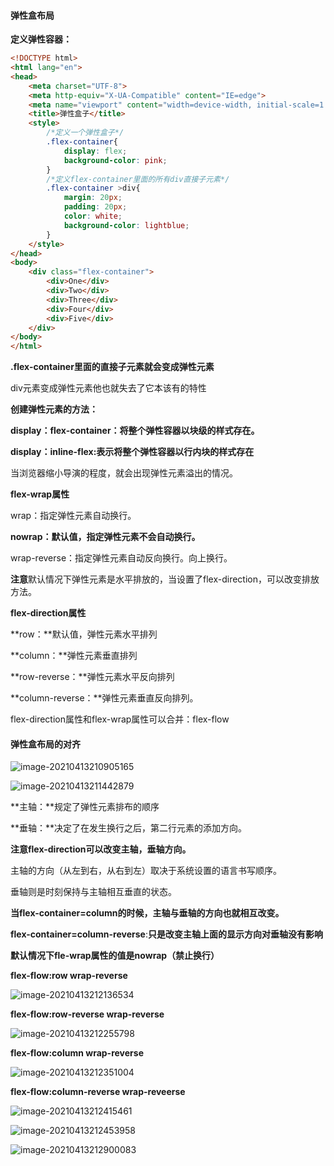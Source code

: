 #### **弹性盒布局**

**定义弹性容器：**

```html
<!DOCTYPE html>
<html lang="en">
<head>
    <meta charset="UTF-8">
    <meta http-equiv="X-UA-Compatible" content="IE=edge">
    <meta name="viewport" content="width=device-width, initial-scale=1.0">
    <title>弹性盒子</title>
    <style>
        /*定义一个弹性盒子*/
        .flex-container{
            display: flex;
            background-color: pink;
        }
        /*定义flex-container里面的所有div直接子元素*/
        .flex-container >div{
            margin: 20px;
            padding: 20px;
            color: white;
            background-color: lightblue;
        }
    </style>
</head>
<body>
    <div class="flex-container">
        <div>One</div>
        <div>Two</div>
        <div>Three</div>
        <div>Four</div>
        <div>Five</div>
    </div>
</body>
</html>
```

**.flex-container里面的直接子元素就会变成弹性元素**

div元素变成弹性元素他也就失去了它本该有的特性

**创建弹性元素的方法：**

**display：flex-container：将整个弹性容器以块级的样式存在。**

**display：inline-flex:表示将整个弹性容器以行内块的样式存在**

当浏览器缩小导演的程度，就会出现弹性元素溢出的情况。

**flex-wrap属性**

wrap：指定弹性元素自动换行。

**nowrap：默认值，指定弹性元素不会自动换行。**

wrap-reverse：指定弹性元素自动反向换行。向上换行。

**注意**默认情况下弹性元素是水平排放的，当设置了flex-direction，可以改变排放方法。

**flex-direction属性**

**row：**默认值，弹性元素水平排列

**column：**弹性元素垂直排列

**row-reverse：**弹性元素水平反向排列

**column-reverse：**弹性元素垂直反向排列。



flex-direction属性和flex-wrap属性可以合并：flex-flow

#### 弹性盒布局的对齐

![image-20210413210905165](C:\Users\PAN\AppData\Roaming\Typora\typora-user-images\image-20210413210905165.png)

![image-20210413211442879](C:\Users\PAN\AppData\Roaming\Typora\typora-user-images\image-20210413211442879.png)

**主轴：**规定了弹性元素排布的顺序

**垂轴：**决定了在发生换行之后，第二行元素的添加方向。

**注意flex-direction可以改变主轴，垂轴方向。**

主轴的方向（从左到右，从右到左）取决于系统设置的语言书写顺序。

垂轴则是时刻保持与主轴相互垂直的状态。

**当flex-container=column的时候，主轴与垂轴的方向也就相互改变。**

**flex-container=column-reverse**:**只是改变主轴上面的显示方向对垂轴没有影响**



**默认情况下fle-wrap属性的值是nowrap（禁止换行）**

**flex-flow:row wrap-reverse**

![image-20210413212136534](C:\Users\PAN\AppData\Roaming\Typora\typora-user-images\image-20210413212136534.png)

**flex-flow:row-reverse wrap-reverse**

![image-20210413212255798](C:\Users\PAN\AppData\Roaming\Typora\typora-user-images\image-20210413212255798.png)

**flex-flow:column wrap-reverse**



![image-20210413212351004](C:\Users\PAN\AppData\Roaming\Typora\typora-user-images\image-20210413212351004.png)

**flex-flow:column-reverse wrap-reveerse**

![image-20210413212415461](C:\Users\PAN\AppData\Roaming\Typora\typora-user-images\image-20210413212415461.png)



![image-20210413212453958](C:\Users\PAN\AppData\Roaming\Typora\typora-user-images\image-20210413212453958.png)

![image-20210413212900083](C:\Users\PAN\AppData\Roaming\Typora\typora-user-images\image-20210413212900083.png)